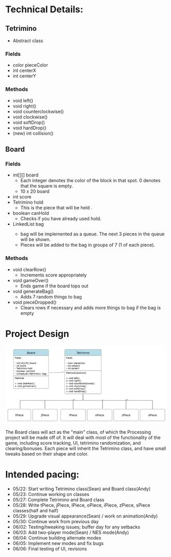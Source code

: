 
# Technical Details:

## Tetrimino
- Abstract class
### Fields
- color pieceColor
- int centerX
- int centerY
### Methods
- void left()
- void right()
- void counterclockwise()
- void clockwise()
- void softDrop()
- void hardDrop()
- (new) int collision()

## Board
### Fields
- int[][] board
  - Each integer denotes the color of the block in that spot. 0 denotes that the square is empty.
  - 10 x 20 board
- int score
- Tetrimino hold
    - This is the piece that will be held .
- boolean canHold
    - Checks if you have already used hold.
- LinkedList<Tetrimino> bag
    - bag will be implemented as a queue. The next 3 pieces in the queue will be shown.
    - Pieces will be added to the bag in groups of 7 (1 of each piece).
### Methods
- void clearRow()
    - Increments score appropriately
- void gameOver()
    - Ends game if the board tops out
- void generateBag()
    - Adds 7 random things to bag
- void pieceDropped()
    - Clears rows if necessary and adds more things to bag if the bag is empty


# Project Design

![UMLDiagram](UMLdiagram.png)

The Board class will act as the "main" class, of which the Processing project will be made off of. It will deal with most of the functionality of the game, including score tracking, UI, tetrimino randomization, and clearing/bonuses. Each piece will inherit the Tetrimino class, and have small tweaks based on their shape and color.

# Intended pacing:

- 05/22: Start writing Tetrimino class(Sean) and Board class(Andy)
- 05/23: Continue working on classes
- 05/27: Complete Tetrimino and Board class
- 05/28: Write tPiece, jPiece, lPiece, oPiece, iPiece, zPiece, sPiece classes(half and half)
- 05/29: Upgrade visual appearance(Sean) / work on animation(Andy)
- 05/30: Continue work from previous day
- 06/02: Testing/tweaking issues; buffer day for any setbacks
- 06/03: Add two-player mode(Sean) / NES mode(Andy)
- 06/04: Continue building alternate modes
- 06/05: Implement new modes and fix bugs
- 06/06: Final testing of UI, revisions
